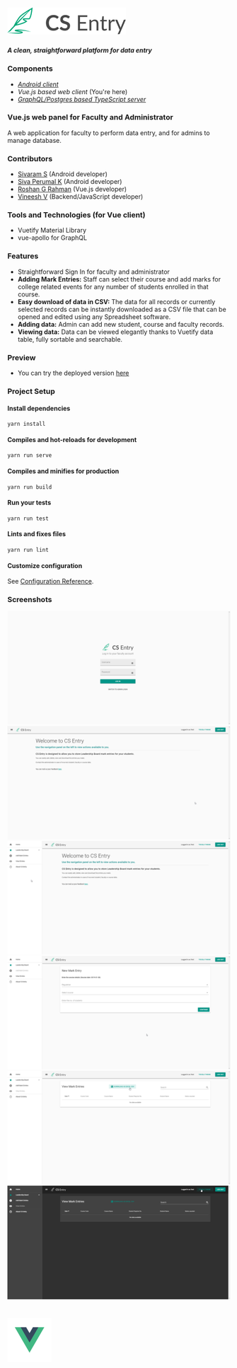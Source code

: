 # ![Project Logo](https://github.com/ThalapathySiva/LeadershipBoard/raw/master/assets/logo.png)

##### _A clean, straightforward platform for data entry_

###

### Components

- [_Android client_](https://github.com/ThalapathySiva/LeadershipBoard)
- _Vue.js based web client_ (You're here)
- [_GraphQL/Postgres based TypeScript server_](https://github.com/vineeshvk/Leadership-Board-Backend)

### Vue.js web panel for Faculty and Administrator

A web application for faculty to perform data entry, and for admins to manage database.

### Contributors

- [Sivaram S](https://www.github.com/ThalapathySiva) (Android developer)
- [Siva Perumal K](https://www.github.com/sivaperumal644) (Android developer)
- [Roshan G Rahman](https://www.github.com/roshanrahman) (Vue.js developer)
- [Vineesh V](https://www.github.com/vineeshvk) (Backend/JavaScript developer)

### Tools and Technologies (for Vue client)

- Vuetify Material Library
- vue-apollo for GraphQL

### Features

- Straightforward Sign In for faculty and administrator
- **Adding Mark Entries:** Staff can select their course and add marks for college related events for any number of students enrolled in that course.
- **Easy download of data in CSV:** The data for all records or currently selected records can be instantly downloaded as a CSV file that can be opened and edited using any Spreadsheet software.
- **Adding data:** Admin can add new student, course and faculty records.
- **Viewing data:** Data can be viewed elegantly thanks to Vuetify data table, fully sortable and searchable.

### Preview

- You can try the deployed version [here](https://leadership-board.herokuapp.com/)

### Project Setup

#### Install dependencies

```
yarn install
```

#### Compiles and hot-reloads for development

```
yarn run serve
```

#### Compiles and minifies for production

```
yarn run build
```

#### Run your tests

```
yarn run test
```

#### Lints and fixes files

```
yarn run lint
```

#### Customize configuration

See [Configuration Reference](https://cli.vuejs.org/config/).

### Screenshots

<img src="https://github.com/roshanrahman/vue-leadership/raw/master/github_assets/1.png" alt="Sign in">
<img src="https://github.com/roshanrahman/vue-leadership/raw/master/github_assets/2.png" alt="Dashboard">
<img src="https://github.com/roshanrahman/vue-leadership/raw/master/github_assets/3.png" alt="Panel">
<img src="https://github.com/roshanrahman/vue-leadership/raw/master/github_assets/4.png" alt="Adding marks">
<img src="https://github.com/roshanrahman/vue-leadership/raw/master/github_assets/5.png" alt="Viewing">
<img src="https://github.com/roshanrahman/vue-leadership/raw/master/github_assets/6.png" alt="Dark Mode">

#

<img src="https://github.com/vuejs/art/raw/master/logo.png" alt="Vue.js logo" width="100">
